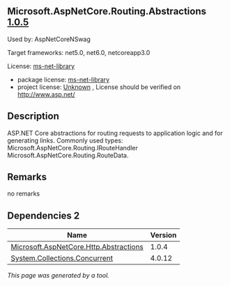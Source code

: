 Microsoft.AspNetCore.Routing.Abstractions [1.0.5](https://www.nuget.org/packages/Microsoft.AspNetCore.Routing.Abstractions/1.0.5)
--------------------

Used by: AspNetCoreNSwag

Target frameworks: net5.0, net6.0, netcoreapp3.0

License: [ms-net-library](../../../../licenses/ms-net-library) 

- package license: [ms-net-library](http://www.microsoft.com/web/webpi/eula/net_library_eula_enu.htm) 
- project license: [Unknown](http://www.asp.net/) , License should be verified on http://www.asp.net/

Description
-----------
ASP.NET Core abstractions for routing requests to application logic and for generating links.
Commonly used types:
Microsoft.AspNetCore.Routing.IRouteHandler
Microsoft.AspNetCore.Routing.RouteData.

Remarks
-----------
no remarks


Dependencies 2
-----------

|Name|Version|
|----------|:----|
|[Microsoft.AspNetCore.Http.Abstractions](../../../../packages/nuget.org/microsoft.aspnetcore.http.abstractions/1.0.4)|1.0.4|
|[System.Collections.Concurrent](../../../../packages/nuget.org/system.collections.concurrent/4.0.12)|4.0.12|

*This page was generated by a tool.*